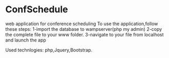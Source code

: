 # ConfSchedule
web application for conference scheduling
To use the application,follow these steps: 
1-import the database to wampserver(php my admin)
2-copy the complete file to your www folder. 
3-navigate to your file from localhost and launch the app

Used technlogies: php,Jquery,Bootstrap.
